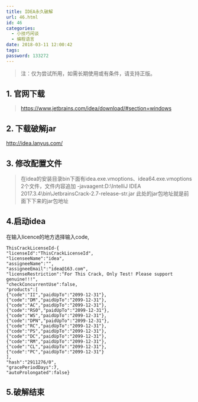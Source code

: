 ```yaml
---
title: IDEA永久破解
url: 46.html
id: 46
categories:
  - 小技巧闲谈
  - 编程语言
date: 2018-03-11 12:00:42
tags:
password: 133272
---
```




> 注：仅为尝试所用，如需长期使用或有条件，请支持正版。

1\. 官网下载
--------

> https://www.jetbrains.com/idea/download/#section=windows

2\. 下载破解jar
-----------

http://idea.lanyus.com/

3\. 修改配置文件
----------

> 在idea的安装目录bin下面有idea.exe.vmoptions、idea64.exe.vmoptions 2个文件，文件内容追加 -javaagent:D:\\IntelliJ IDEA 2017.3.4\\bin\\JetbrainsCrack-2.7-release-str.jar 此处的jar包地址就是前面下下来的jar包地址

4.启动idea
--------

在输入licence的地方选择输入code,

    ThisCrackLicenseId-{  
    "licenseId":"ThisCrackLicenseId",  
    "licenseeName":"idea",  
    "assigneeName":"",  
    "assigneeEmail":"idea@163.com",  
    "licenseRestriction":"For This Crack, Only Test! Please support genuine!!!",  
    "checkConcurrentUse":false,  
    "products":[  
    {"code":"II","paidUpTo":"2099-12-31"},  
    {"code":"DM","paidUpTo":"2099-12-31"},  
    {"code":"AC","paidUpTo":"2099-12-31"},  
    {"code":"RS0","paidUpTo":"2099-12-31"},  
    {"code":"WS","paidUpTo":"2099-12-31"},  
    {"code":"DPN","paidUpTo":"2099-12-31"},  
    {"code":"RC","paidUpTo":"2099-12-31"},  
    {"code":"PS","paidUpTo":"2099-12-31"},  
    {"code":"DC","paidUpTo":"2099-12-31"},  
    {"code":"RM","paidUpTo":"2099-12-31"},  
    {"code":"CL","paidUpTo":"2099-12-31"},  
    {"code":"PC","paidUpTo":"2099-12-31"}  
    ],  
    "hash":"2911276/0",  
    "gracePeriodDays":7,  
    "autoProlongated":false}


5.破解结束
------